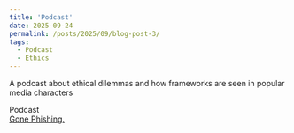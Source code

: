 ```yaml
---
title: 'Podcast'
date: 2025-09-24
permalink: /posts/2025/09/blog-post-3/
tags:
  - Podcast
  - Ethics
---
```


A podcast about ethical dilemmas and how frameworks are seen in popular media characters

Podcast  
[Gone Phishing.](https://drive.google.com/file/d/1kpGyW81DwEl3SBZnNnqxvjcDy9Qgiq1O/view?usp=sharing)
